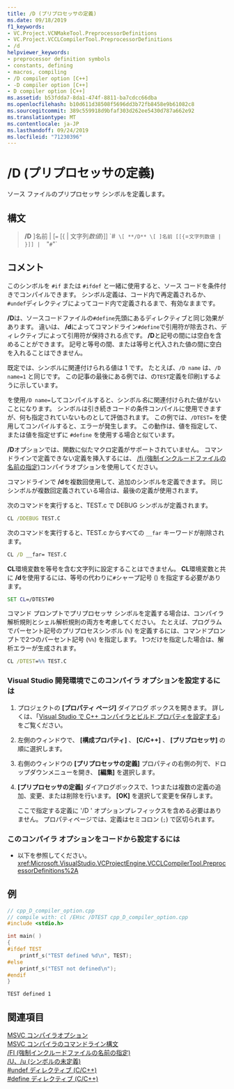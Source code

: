 ```yaml
---
title: /D (プリプロセッサの定義)
ms.date: 09/18/2019
f1_keywords:
- VC.Project.VCNMakeTool.PreprocessorDefinitions
- VC.Project.VCCLCompilerTool.PreprocessorDefinitions
- /d
helpviewer_keywords:
- preprocessor definition symbols
- constants, defining
- macros, compiling
- /D compiler option [C++]
- -D compiler option [C++]
- D compiler option [C++]
ms.assetid: b53fdda7-8da1-474f-8811-ba7cdcc66dba
ms.openlocfilehash: b10d611d38508f5696dd3b72fb8458e9b61082c8
ms.sourcegitcommit: 389c559918d9bfaf303d262ee5430d787a662e92
ms.translationtype: MT
ms.contentlocale: ja-JP
ms.lasthandoff: 09/24/2019
ms.locfileid: "71230396"
---
```

# <a name="d-preprocessor-definitions"></a>/D (プリプロセッサの定義)

ソース ファイルのプリプロセッサ シンボルを定義します。

## <a name="syntax"></a>構文

> **/D** ]名前 | [`=` [{ | 文字列*数値*}]] \`#` \[
> **/D** \[ ]名前 [[{`=`文字列数値 | }]] |  `"``#``"`

## <a name="remarks"></a>コメント

このシンボルを `#if` または `#ifdef` と一緒に使用すると、ソース コードを条件付きでコンパイルできます。 シンボル定義は、コード内で再定義されるか、 `#undef`ディレクティブによってコード内で定義されるまで、有効なままです。

**/D**は、ソースコードファイルの`#define`先頭にあるディレクティブと同じ効果があります。 違いは、 **/d**によってコマンドライン`#define`で引用符が除去され、ディレクティブによって引用符が保持される点です。 **/D**と記号の間には空白を含めることができます。 記号と等号の間、または等号と代入された値の間に空白を入れることはできません。

既定では、シンボルに関連付けられる値は 1 です。 たとえば、`/D name` は、`/D name=1` と同じです。 この記事の最後にある例では、の`TEST`定義を印刷`1`するように示しています。

を使用`/D name=`してコンパイルすると、シンボル*名*に関連付けられた値がないことになります。 シンボルは引き続きコードの条件コンパイルに使用できますが、何も指定されていないものとして評価されます。 この例では、`/DTEST=` を使用してコンパイルすると、エラーが発生します。 この動作は、値を指定して、または値を指定せずに `#define` を使用する場合と似ています。

**/D**オプションでは、関数に似たマクロ定義がサポートされていません。 コマンドラインで定義できない定義を挿入するには、 [/fi (強制インクルードファイルの名前の指定)](fi-name-forced-include-file.md)コンパイラオプションを使用してください。

コマンドラインで **/d**を複数回使用して、追加のシンボルを定義できます。 同じシンボルが複数回定義されている場合は、最後の定義が使用されます。

次のコマンドを実行すると、TEST.c で DEBUG シンボルが定義されます。

```cmd
CL /DDEBUG TEST.C
```

次のコマンドを実行すると、TEST.c からすべての `__far` キーワードが削除されます。

```cmd
CL /D __far= TEST.C
```

**CL**環境変数を等号を含む文字列に設定することはできません。 **CL**環境変数と共に **/d**を使用するには、等号の代わりに`#`シャープ記号 () を指定する必要があります。

```cmd
SET CL=/DTEST#0
```

コマンド プロンプトでプリプロセッサ シンボルを定義する場合は、コンパイラ解析規則とシェル解析規則の両方を考慮してください。 たとえば、プログラムでパーセント記号のプリプロセスシンボル (`%`) を定義するには、コマンドプロンプトで2つのパーセント記号 (`%%`) を指定します。 1つだけを指定した場合は、解析エラーが生成されます。

```cmd
CL /DTEST=%% TEST.C
```

### <a name="to-set-this-compiler-option-in-the-visual-studio-development-environment"></a>Visual Studio 開発環境でこのコンパイラ オプションを設定するには

1. プロジェクトの **[プロパティ ページ]** ダイアログ ボックスを開きます。 詳しくは、「[Visual Studio で C++ コンパイラとビルド プロパティを設定する](../working-with-project-properties.md)」をご覧ください。

1. 左側のウィンドウで、 **[構成プロパティ]** 、 **[C/C++]** 、 **[プリプロセッサ]** の順に選択します。

1. 右側のウィンドウの **[プリプロセッサの定義]** プロパティの右側の列で、ドロップダウンメニューを開き、 **[編集]** を選択します。

1. **[プリプロセッサの定義]** ダイアログボックスで、1つまたは複数の定義の追加、変更、または削除を行います。 **[OK]** を選択して変更を保存します。

   ここで指定する定義に '/D ' オプションプレフィックスを含める必要はありません。 プロパティページでは、定義はセミコロン (`;`) で区切られます。

### <a name="to-set-this-compiler-option-programmatically"></a>このコンパイラ オプションをコードから設定するには

- 以下を参照してください。<xref:Microsoft.VisualStudio.VCProjectEngine.VCCLCompilerTool.PreprocessorDefinitions%2A>

## <a name="example"></a>例

```cpp
// cpp_D_compiler_option.cpp
// compile with: cl /EHsc /DTEST cpp_D_compiler_option.cpp
#include <stdio.h>

int main( )
{
#ifdef TEST
    printf_s("TEST defined %d\n", TEST);
#else
    printf_s("TEST not defined\n");
#endif
}
```

```Output
TEST defined 1
```

## <a name="see-also"></a>関連項目

[MSVC コンパイラオプション](compiler-options.md)\
[MSVC コンパイラのコマンドライン構文](compiler-command-line-syntax.md)\
[/FI (強制インクルードファイルの名前の指定)](fi-name-forced-include-file.md)\
[/U、/u (シンボルの未定義)](u-u-undefine-symbols.md)\
[#undef ディレクティブ (C/C++)](../../preprocessor/hash-undef-directive-c-cpp.md)\
[#define ディレクティブ (C/C++)](../../preprocessor/hash-define-directive-c-cpp.md)
